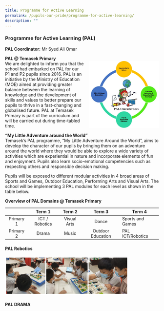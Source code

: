 ```yaml
---
title: Programme for Active Learning
permalink: /pupils-our-pride/programme-for-active-learning/
description: ""
---
```

### Programme for Active Learning (PAL)

**PAL Coordinator:** Mr Syed Ali Omar

**PAL @ Temasek Primary** <br> <img src="/images/pal1.png" style="width:230px;height:220px;margin-left:15px;" align = "right"> We are delighted to inform you that the school had embarked on PAL for our P1 and P2 pupils since 2016. PAL is an initiative by the Ministry of Education (MOE) aimed at providing greater balance between the learning of knowledge and the development of skills and values to better prepare our pupils to thrive in a fast-changing and globalised future. PAL at Temasek Primary is part of the curriculum and will be carried out during time-tabled time.

**“My Little Adventure around the World”**  <br>Temasek’s PAL programme, “My Little Adventure Around the World”, aims to develop the character of our pupils by bringing them on an adventure around the world where they would be able to explore a wide variety of activities which are experiential in nature and incorporate elements of fun and enjoyment. Pupils also learn socio-emotional competencies such as respecting others and responsible decision making. 

Pupils will be exposed to different modular activities in 4 broad areas of Sports and Games, Outdoor Education, Performing Arts and Visual Arts. The school will be implementing 3 PAL modules for each level as shown in the table below.

****Overview of PAL Domains @ Temasek Primary****

|  	| Term 1 	| Term 2 	| Term 3 	| Term 4 	|
|:---:	|:---:	|:---:	|:---:	|---	|
| Primary 1 	| ICT / Robotics 	| Visual Arts 	| Dance 	| Sports and Games 	|
| Primary 2<br>  	| Drama 	| Music  	| Outdoor Education 	| PAL ICT/Robotics 	|

#### PAL Robotics

<img src="/images/pal2.png" 
     style="width:80%">

#### PAL DRAMA

							